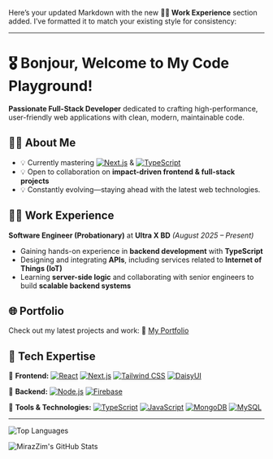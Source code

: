 Here’s your updated Markdown with the new **🧑‍💻 Work Experience** section added. I’ve formatted it to match your existing style for consistency:

---

# 🎖 Bonjour, Welcome to My Code Playground!

**Passionate Full-Stack Developer** dedicated to crafting high-performance, user-friendly web applications with clean, modern, maintainable code.

## 🥷🥋 About Me

* 💡 Currently mastering [![Next.js](https://img.shields.io/badge/Next.js-000000?style=flat\&logo=next.js\&logoColor=white)](https://nextjs.org/) & [![TypeScript](https://img.shields.io/badge/TypeScript-3178C6?style=flat\&logo=typescript\&logoColor=white)](https://www.typescriptlang.org/)
* 💡 Open to collaboration on **impact-driven frontend & full-stack projects**
* 💡 Constantly evolving—staying ahead with the latest web technologies.

## 🧑‍💻 Work Experience

**Software Engineer (Probationary)** at **Ultra X BD** *(August 2025 – Present)*

* Gaining hands-on experience in **backend development** with **TypeScript**
* Designing and integrating **APIs**, including services related to **Internet of Things (IoT)**
* Learning **server-side logic** and collaborating with senior engineers to build **scalable backend systems**

## 🌐 Portfolio

Check out my latest projects and work:
🤖 [My Portfolio](https://miraz-portfolio.vercel.app)

## 🧩 Tech Expertise

🏅 **Frontend:**
[![React](https://img.shields.io/badge/React-20232A?style=for-the-badge\&logo=react\&logoColor=61DAFB)](https://react.dev/)
[![Next.js](https://img.shields.io/badge/Next.js-000000?style=for-the-badge\&logo=next.js\&logoColor=white)](https://nextjs.org/)
[![Tailwind CSS](https://img.shields.io/badge/Tailwind%20CSS-06B6D4?style=for-the-badge\&logo=tailwindcss\&logoColor=white)](https://tailwindcss.com/)
[![DaisyUI](https://img.shields.io/badge/DaisyUI-FFDD40?style=for-the-badge\&logo=daisyui\&logoColor=black)](https://daisyui.com/)

🏅 **Backend:**
[![Node.js](https://img.shields.io/badge/Node.js-43853D?style=for-the-badge\&logo=node.js\&logoColor=white)](https://nodejs.org/)
[![Firebase](https://img.shields.io/badge/Firebase-FFCA28?style=for-the-badge\&logo=firebase\&logoColor=black)](https://firebase.google.com/)

🏅 **Tools & Technologies:**
[![TypeScript](https://img.shields.io/badge/TypeScript-3178C6?style=for-the-badge\&logo=typescript\&logoColor=white)](https://www.typescriptlang.org/)
[![JavaScript](https://img.shields.io/badge/JavaScript-F7DF1E?style=for-the-badge\&logo=javascript\&logoColor=black)](https://developer.mozilla.org/en-US/docs/Web/JavaScript)
[![MongoDB](https://img.shields.io/badge/MongoDB-4EA94B?style=for-the-badge\&logo=mongodb\&logoColor=white)](https://www.mongodb.com/)
[![MySQL](https://img.shields.io/badge/MySQL-4479A1?style=for-the-badge\&logo=mysql\&logoColor=white)](https://www.mysql.com/)

---

![Top Languages](https://github-readme-stats.vercel.app/api/top-langs/?username=MirazZim\&layout=compact\&theme=tokyonight)

![MirazZim's GitHub Stats](https://github-readme-stats.vercel.app/api?username=MirazZim\&show_icons=true\&theme=radical)

